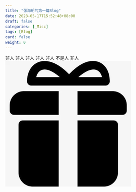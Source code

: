 ```yaml
---
title: "张海朝的第一篇Blog"
date: 2023-05-17T15:52:48+08:00
draft: false
categories: [_Misc]
tags: [Blog]
card: false
weight: 0
---
```


非人
非人
非人
非人
非人
不是人
非人
<img alt="图 3" src="imgs/388a9adaf06dd4c50fcfc75584542f1c9a1e189d23522767c279e273dc96b7f0.png" width="400" />  
